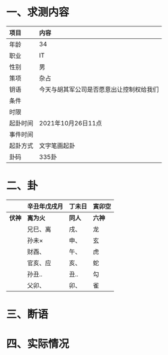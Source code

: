 # 一、求测内容
|项目|内容|
|:-|:-|
|年龄|34|
|职业|IT|
|性别|男|
|策项|杂占|
|钥语|今天与胡其军公司是否愿意出让控制权给我们|
|条件||
|时限||
|起卦时间|2021年10月26日11点|
|事件时间||
|起卦方式|文字笔画起卦|
|卦码|335卦|

# 二、卦
||辛丑年戊戌月|丁未日|寅卯空|
|:-|:-|:-|:-|
|**伏神**|**离为火**|**同人**|**六神**|
||兄巳、离|戌、|龙|
||孙未×|申、|玄|
||财酉、|午、|虎|
||官亥、应|亥、|蛇|
||孙丑..|丑..|勾|
||父卯、|卯、|雀|


# 三、断语

# 四、实际情况